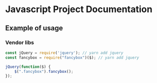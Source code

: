 # Javascript Project Documentation

## Example of usage
### Vendor libs
```js
const jQuery = require('jquery'); // yarn add jquery
const fancybox = require("fancybox")($); // yarn add jquery

jQuery(function($) {
    $(".fancybox").fancybox();
});
```
